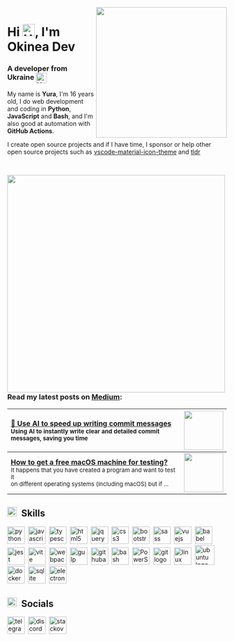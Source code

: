 <img align="right" width="300" src="https://github.com/user-attachments/assets/3b446180-c821-44fb-b942-dd258242a9c9">

# Hi <img align="bottom" src="https://raw.githubusercontent.com/okineadev/okineadev-website/main/src/emojis/hello.webp" alt="Hello" width="28">, I'm Okinea Dev
<h3>A developer from Ukraine <img align="top" src="https://raw.githubusercontent.com/okineadev/okineadev-website/main/src/emojis/ua-flag.webp" alt="UA Flag" height="24"></h3>

My name is **Yura**, I'm 16 years old, I do web development and coding in **Python**, **JavaScript** and **Bash**, and I'm also good at automation with **GitHub Actions**.

I create open source projects and if I have time, I sponsor or help other open source projects such as [vscode-material-icon-theme](https://github.com/material-extensions/vscode-material-icon-theme) and [tldr](https://github.com/tldr-pages/tldr)

<br>
<p><img src="https://gist.githubusercontent.com/okineadev/d697a75124d5158cd362fe9de3e8d9df/raw/f51dc2732a9dc7c1c82f32f4dfec786c0448049b/underline.svg" width="500" align="left"></p><br>

### Read my latest posts on [**Medium**](https://okineadev.medium.com/):
| [**🤖 Use AI to speed up writing commit messages**](https://okineadev.medium.com/use-ai-to-speed-up-writing-commit-messages-bonus-custom-prompt-for-improved-generation-56e43d2c5c52) <br> <sub>Using AI to instantly write clear and detailed commit messages, saving you time</sub> | [<img src="https://miro.medium.com/v2/resize:fit:1400/format:webp/1*tumKaL_mG-cahZqPOqtDxQ.png" height="90">](https://okineadev.medium.com/use-ai-to-speed-up-writing-commit-messages-bonus-custom-prompt-for-improved-generation-56e43d2c5c52) |
| :-- | :-: |
| [**How to get a free macOS machine for testing?**](https://okineadev.medium.com/how-to-get-a-free-macos-machine-for-testing-b2f6c72415fd) <br> <sub>It happens that you have created a program and want to test it <br> on different operating systems (including macOS) but if ...</sub> | [<img src="https://miro.medium.com/v2/resize:fit:1400/format:webp/0*Q2Fal4qTIXomyZTI" height="90">](https://okineadev.medium.com/how-to-get-a-free-macos-machine-for-testing-b2f6c72415fd) |

## <img src="https://gist.githubusercontent.com/okineadev/0667f71166c166f75fdfe4c2807395a8/raw/af129989e60288bf57a56056f75af4678c029d07/lightning.svg" align="bottom" height="22">&nbsp;&nbsp;Skills

<div align="left">
  <a href="https://www.python.org/"><img src="https://skillicons.dev/icons?i=py" height="40" alt="python logo"/></a>&nbsp;
  <a href="https://developer.mozilla.org/en-US/docs/Web/JavaScript"><img src="https://skillicons.dev/icons?i=js" height="40" alt="javascript logo" /></a>&nbsp;
  <a href="https://www.typescriptlang.org/"><img src="https://skillicons.dev/icons?i=ts" height="40" alt="typescript logo"/></a>&nbsp;
  <a href="https://developer.mozilla.org/docs/Web/HTML"><img src="https://skillicons.dev/icons?i=html" height="40" alt="html5 logo"/></a>&nbsp;
  <a href="https://jquery.com/"><img src="https://skillicons.dev/icons?i=jquery" height="40" alt="jquery logo"/></a>&nbsp;
  <a href="https://developer.mozilla.org/docs/Web/CSS"><img src="https://skillicons.dev/icons?i=css" height="40" alt="css3 logo"/></a>&nbsp;
  <a href="https://getbootstrap.com/"><img src="https://skillicons.dev/icons?i=bootstrap" height="40" alt="bootstrap logo"/></a>&nbsp;
  <a href="https://sass-lang.com/"><img src="https://skillicons.dev/icons?i=sass" height="40" alt="sass logo"/></a>&nbsp;
  <a href="https://vuejs.org/"><img src="https://skillicons.dev/icons?i=vue" height="40" alt="vuejs logo"/></a>&nbsp;
  <a href="https://babeljs.io/"><img src="https://skillicons.dev/icons?i=babel" height="40" alt="babel logo"/></a>&nbsp;
  <a href="https://jestjs.io/"><img src="https://skillicons.dev/icons?i=jest" height="40" alt="jest logo"/></a>&nbsp;
  <a href="https://vitejs.dev/"><img src="https://skillicons.dev/icons?i=vite" height="40" alt="vite logo"/></a>&nbsp;
  <a href="https://webpack.js.org/"><img src="https://skillicons.dev/icons?i=webpack" height="40" alt="webpack logo"/></a>&nbsp;
  <a href="https://gulpjs.com/"><img src="https://skillicons.dev/icons?i=gulp" height="40" alt="gulp logo"/></a>&nbsp;
  <a href="https://github.com/features/actions"><img src="https://skillicons.dev/icons?i=githubactions" height="40" alt="githubactions logo"/></a>&nbsp;
  <a href="https://wikipedia.org/wiki/Bash"><img src="https://skillicons.dev/icons?i=bash" height="40" alt="bash logo"/></a>&nbsp;
  <a href="https://learn.microsoft.com/powershell/"><img src="https://skillicons.dev/icons?i=powershell" height="40" alt="PowerShell logo"/></a>&nbsp;
  <a href="https://git-scm.com/"><img src="https://skillicons.dev/icons?i=git" height="40" alt="git logo"/></a>&nbsp;
  <a href="https://wikipedia.org/wiki/Linux"><img src="https://skillicons.dev/icons?i=linux" height="40" alt="linux logo"/></a>&nbsp;
  <a href="https://ubuntu.com/"><img src="https://skillicons.dev/icons?i=ubuntu" alt="ubuntu logo" width="45" height="45"/></a>&nbsp;
  <a href="https://www.docker.com/"><img src="https://skillicons.dev/icons?i=docker" height="40" alt="docker logo"/></a>&nbsp;
  <img src="https://skillicons.dev/icons?i=sqlite" height="40" alt="sqlite logo">&nbsp;
  <a href="https://www.electronjs.org/"><img src="https://skillicons.dev/icons?i=electron" height="40" alt="electron logo"/></a>&nbsp;
</div>

## <img src="https://gist.githubusercontent.com/okineadev/6ce685e5c6d23ca3a8063b00386091e4/raw/ecb0f716adb1310e1e3caa789143dea6e4e40fcd/social.svg" align="bottom" height="22">&nbsp;&nbsp;Socials

<div align="left">
  <a href="https://t.me/okineadev"><img src="https://raw.githubusercontent.com/maurodesouza/profile-readme-generator/master/src/assets/icons/social/telegram/default.svg" height="40" alt="telegram logo"/></a>&nbsp;
  <a href="https://discordapp.com/users/okineadev"><img src="https://skillicons.dev/icons?i=discord" height="40" alt="discord logo"/></a>&nbsp;
  <a href="https://stackoverflow.com/users/21165921/simpledev"><img src="https://skillicons.dev/icons?i=stackoverflow" height="40" alt="stackoverflow logo"/></a>
</div>

